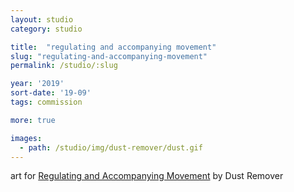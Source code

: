 ```yaml
---
layout: studio
category: studio

title:  "regulating and accompanying movement"
slug: "regulating-and-accompanying-movement"
permalink: /studio/:slug

year: '2019'
sort-date: '19-09'
tags: commission

more: true

images:
  - path: /studio/img/dust-remover/dust.gif
---
```


<p>art for <a href="https://foil-music.bandcamp.com/album/regulating-and-accompanying-movement">Regulating and Accompanying Movement</a> by Dust Remover </p>
